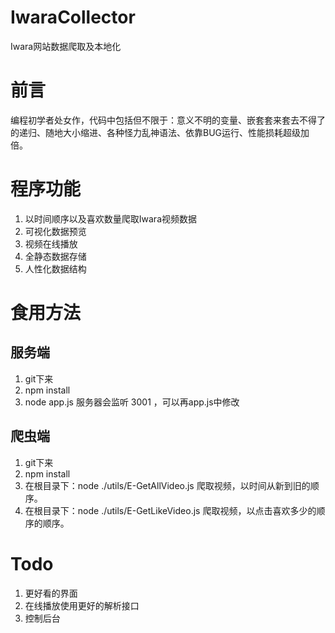 # IwaraCollector
Iwara网站数据爬取及本地化
# 前言
编程初学者处女作，代码中包括但不限于：意义不明的变量、嵌套套来套去不得了的递归、随地大小缩进、各种怪力乱神语法、依靠BUG运行、性能损耗超级加倍。
# 程序功能
1. 以时间顺序以及喜欢数量爬取Iwara视频数据
2. 可视化数据预览
3. 视频在线播放
4. 全静态数据存储
5. 人性化数据结构
# 食用方法
## 服务端
1. git下来
2. npm install
3. node app.js
服务器会监听 3001 ，可以再app.js中修改
## 爬虫端
1. git下来
2. npm install
3. 在根目录下：node ./utils/E-GetAllVideo.js 爬取视频，以时间从新到旧的顺序。
4. 在根目录下：node ./utils/E-GetLikeVideo.js 爬取视频，以点击喜欢多少的顺序的顺序。
# Todo
1. 更好看的界面
2. 在线播放使用更好的解析接口
3. 控制后台
